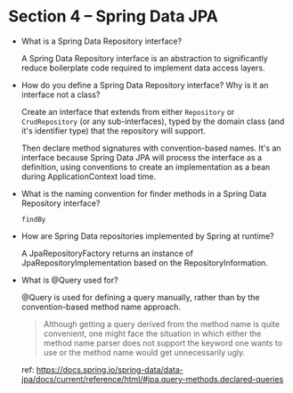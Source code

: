 #   Section 4 – Spring Data JPA

*   What is a Spring Data Repository interface?

    A Spring Data Repository interface is an abstraction to significantly reduce boilerplate code required to implement
    data access layers.

*   How do you define a Spring Data Repository interface? Why is it an interface not a class?

    Create an interface that extends from either `Repository` or `CrudRepository` (or any sub-interfaces), typed by
    the domain class (and it's identifier type) that the repository will support.

    Then declare method signatures with convention-based names.
    It's an interface because Spring Data JPA will process the interface as a definition, using conventions to create an
    implementation as a bean during ApplicationContext load time.

*   What is the naming convention for finder methods in a Spring Data Repository interface?

    `findBy`

*   How are Spring Data repositories implemented by Spring at runtime?

    A JpaRepositoryFactory returns an instance of JpaRepositoryImplementation based on the RepositoryInformation.

*   What is @Query used for?

    @Query is used for defining a query manually, rather than by the convention-based method name approach.

    > Although getting a query derived from the method name is quite convenient, one might face the situation in which either the method name parser does not support the keyword one wants to use or the method name would get unnecessarily ugly.

    ref: https://docs.spring.io/spring-data/data-jpa/docs/current/reference/html/#jpa.query-methods.declared-queries